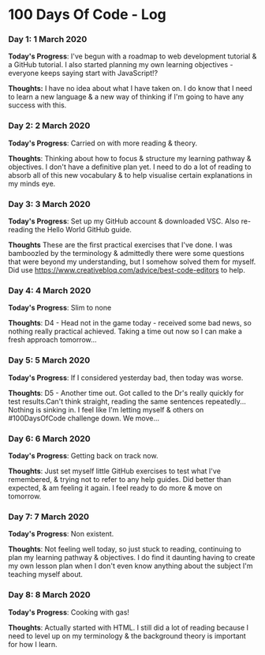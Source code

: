 # 100 Days Of Code - Log

### Day 1: 1 March 2020


**Today's Progress**: I've begun with a roadmap to web development tutorial & a GitHub tutorial. I also started planning my own learning objectives - everyone keeps saying start with JavaScript!?

**Thoughts:** I have no idea about what I have taken on. I do know that I need to learn a new language & a new way of thinking if I'm going to have any success with this.



### Day 2: 2 March 2020


**Today's Progress**: Carried on with more reading & theory.

**Thoughts**: Thinking about how to focus & structure my learning pathway & objectives. I don't have a definitive plan yet. I need to do a lot of reading to absorb all of this new vocabulary & to help visualise certain explanations in my minds eye.




### Day 3: 3 March 2020

**Today's Progress**: Set up my GitHub account & downloaded VSC. Also re-reading the Hello World GitHub guide.

**Thoughts** These are the first practical exercises that I've done. I was bamboozled by the terminology & admittedly there were some questions that were beyond my understanding, but I somehow solved them for myself. Did use https://www.creativebloq.com/advice/best-code-editors to help.



### Day 4: 4 March 2020


**Today's Progress**: Slim to none

**Thoughts**: D4 - Head not in the game today - received some bad news, so nothing really practical achieved. Taking a time out now so I can make a fresh approach tomorrow... 





### Day 5: 5 March 2020


**Today's Progress**: If I considered yesterday bad, then today was worse.

**Thoughts**: D5 - Another time out. Got called to the Dr's really quickly for test results.Can't think straight, reading the same sentences repeatedly... Nothing is sinking in. I feel like I'm letting myself & others on #100DaysOfCode challenge down. We move...




### Day 6: 6 March 2020


**Today's Progress**: Getting back on track now.

**Thoughts**: Just set myself little GitHub exercises to test what I've remembered, & trying not to refer to any help guides. Did better than expected, & am feeling it again. I feel ready to do more & move on tomorrow.




### Day 7: 7 March 2020


**Today's Progress**: Non existent.

**Thoughts**: Not feeling well today, so just stuck to reading, continuing to plan my learning pathway & objectives. I do find it daunting having to create my own lesson plan when I don't even know anything about the subject I'm teaching myself about.





### Day 8: 8 March 2020


**Today's Progress**: Cooking with gas!

**Thoughts**: Actually started with HTML. I still did a lot of reading because I need to level up on my terminology & the background theory is important for how I learn.
